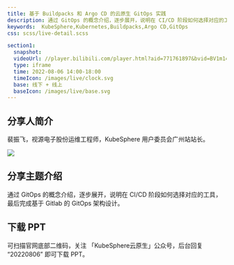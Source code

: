 ```yaml
---
title: 基于 Buildpacks 和 Argo CD 的云原生 GitOps 实践
description: 通过 GitOps 的概念介绍，逐步展开，说明在 CI/CD 阶段如何选择对应的工具，最后完成基于 Gitlab 的 GitOps 架构设计。
keywords:  KubeSphere,Kubernetes,Buildpacks,Argo CD,GitOps
css: scss/live-detail.scss

section1:
  snapshot: 
  videoUrl: //player.bilibili.com/player.html?aid=771761897&bvid=BV1m14y1t7ks&cid=798179477&page=1&high_quality=1
  type: iframe
  time: 2022-08-06 14:00-18:00
  timeIcon: /images/live/clock.svg
  base: 线下 + 线上
  baseIcon: /images/live/base.svg
---
```


## 分享人简介

裴振飞，视源电子股份运维工程师，KubeSphere 用户委员会广州站站长。

![](https://pek3b.qingstor.com/kubesphere-community/images/guangzhou0806-peizhenfei.JPG)

## 分享主题介绍

通过 GitOps 的概念介绍，逐步展开，说明在 CI/CD 阶段如何选择对应的工具，最后完成基于 Gitlab 的 GitOps 架构设计。

## 下载 PPT

可扫描官网底部二维码，关注 「KubeSphere云原生」公众号，后台回复 “20220806” 即可下载 PPT。

